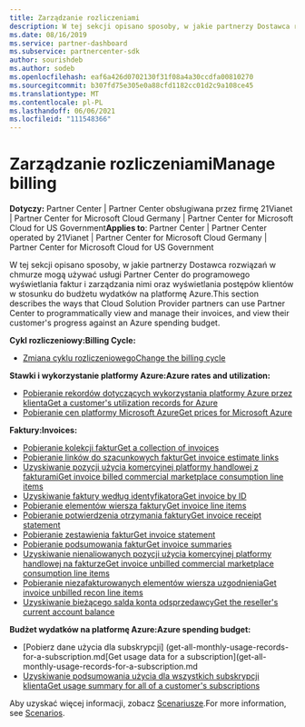 ```yaml
---
title: Zarządzanie rozliczeniami
description: W tej sekcji opisano sposoby, w jakie partnerzy Dostawca rozwiązań w chmurze mogą używać usługi Partner Center do programowego wyświetlania faktur i zarządzania nimi oraz wyświetlania postępów klientów w stosunku do budżetu wydatków na platformę Azure.
ms.date: 08/16/2019
ms.service: partner-dashboard
ms.subservice: partnercenter-sdk
author: sourishdeb
ms.author: sodeb
ms.openlocfilehash: eaf6a426d0702130f31f08a4a30ccdfa00810270
ms.sourcegitcommit: b307fd75e305e0a88cfd1182cc01d2c9a108ce45
ms.translationtype: MT
ms.contentlocale: pl-PL
ms.lasthandoff: 06/06/2021
ms.locfileid: "111548366"
---
```

# <a name="manage-billing"></a><span data-ttu-id="2fbe2-103">Zarządzanie rozliczeniami</span><span class="sxs-lookup"><span data-stu-id="2fbe2-103">Manage billing</span></span>

<span data-ttu-id="2fbe2-104">**Dotyczy:** Partner Center | Partner Center obsługiwana przez firmę 21Vianet | Partner Center for Microsoft Cloud Germany | Partner Center for Microsoft Cloud for US Government</span><span class="sxs-lookup"><span data-stu-id="2fbe2-104">**Applies to**: Partner Center | Partner Center operated by 21Vianet | Partner Center for Microsoft Cloud Germany | Partner Center for Microsoft Cloud for US Government</span></span>

<span data-ttu-id="2fbe2-105">W tej sekcji opisano sposoby, w jakie partnerzy Dostawca rozwiązań w chmurze mogą używać usługi Partner Center do programowego wyświetlania faktur i zarządzania nimi oraz wyświetlania postępów klientów w stosunku do budżetu wydatków na platformę Azure.</span><span class="sxs-lookup"><span data-stu-id="2fbe2-105">This section describes the ways that Cloud Solution Provider partners can use Partner Center to programmatically view and manage their invoices, and view their customer's progress against an Azure spending budget.</span></span>

<span data-ttu-id="2fbe2-106">**Cykl rozliczeniowy:**</span><span class="sxs-lookup"><span data-stu-id="2fbe2-106">**Billing Cycle:**</span></span>
- [<span data-ttu-id="2fbe2-107">Zmiana cyklu rozliczeniowego</span><span class="sxs-lookup"><span data-stu-id="2fbe2-107">Change the billing cycle</span></span>](change-the-billing-cycle.md)

<span data-ttu-id="2fbe2-108">**Stawki i wykorzystanie platformy Azure:**</span><span class="sxs-lookup"><span data-stu-id="2fbe2-108">**Azure rates and utilization:**</span></span>
- [<span data-ttu-id="2fbe2-109">Pobieranie rekordów dotyczących wykorzystania platformy Azure przez klienta</span><span class="sxs-lookup"><span data-stu-id="2fbe2-109">Get a customer's utilization records for Azure</span></span>](get-a-customer-s-utilization-record-for-azure.md)
- [<span data-ttu-id="2fbe2-110">Pobieranie cen platformy Microsoft Azure</span><span class="sxs-lookup"><span data-stu-id="2fbe2-110">Get prices for Microsoft Azure</span></span>](get-prices-for-microsoft-azure.md)

<span data-ttu-id="2fbe2-111">**Faktury:**</span><span class="sxs-lookup"><span data-stu-id="2fbe2-111">**Invoices:**</span></span>
- [<span data-ttu-id="2fbe2-112">Pobieranie kolekcji faktur</span><span class="sxs-lookup"><span data-stu-id="2fbe2-112">Get a collection of invoices</span></span>](get-a-collection-of-invoices.md)
- [<span data-ttu-id="2fbe2-113">Pobieranie linków do szacunkowych faktur</span><span class="sxs-lookup"><span data-stu-id="2fbe2-113">Get invoice estimate links</span></span>](get-invoice-estimate-links.md)
- [<span data-ttu-id="2fbe2-114">Uzyskiwanie pozycji użycia komercyjnej platformy handlowej z fakturami</span><span class="sxs-lookup"><span data-stu-id="2fbe2-114">Get invoice billed commercial marketplace consumption line items</span></span>](get-invoice-billed-consumption-lineitems.md)
- [<span data-ttu-id="2fbe2-115">Uzyskiwanie faktury według identyfikatora</span><span class="sxs-lookup"><span data-stu-id="2fbe2-115">Get invoice by ID</span></span>](get-invoice-by-id.md)
- [<span data-ttu-id="2fbe2-116">Pobieranie elementów wiersza faktury</span><span class="sxs-lookup"><span data-stu-id="2fbe2-116">Get invoice line items</span></span>](get-invoiceline-items.md)
- [<span data-ttu-id="2fbe2-117">Pobieranie potwierdzenia otrzymania faktury</span><span class="sxs-lookup"><span data-stu-id="2fbe2-117">Get invoice receipt statement</span></span>](get-invoice-receipt-statement.md)
- [<span data-ttu-id="2fbe2-118">Pobieranie zestawienia faktur</span><span class="sxs-lookup"><span data-stu-id="2fbe2-118">Get invoice statement</span></span>](get-invoice-statement.md)
- [<span data-ttu-id="2fbe2-119">Pobieranie podsumowania faktur</span><span class="sxs-lookup"><span data-stu-id="2fbe2-119">Get invoice summaries</span></span>](get-invoice-summaries.md)
- [<span data-ttu-id="2fbe2-120">Uzyskiwanie nienaliowanych pozycji użycia komercyjnej platformy handlowej na fakturze</span><span class="sxs-lookup"><span data-stu-id="2fbe2-120">Get invoice unbilled commercial marketplace consumption line items</span></span>](get-invoice-unbilled-consumption-lineitems.md)
- [<span data-ttu-id="2fbe2-121">Pobieranie niezafakturowanych elementów wiersza uzgodnienia</span><span class="sxs-lookup"><span data-stu-id="2fbe2-121">Get invoice unbilled recon line items</span></span>](get-invoice-unbilled-recon-lineitems.md)
- [<span data-ttu-id="2fbe2-122">Uzyskiwanie bieżącego salda konta odsprzedawcy</span><span class="sxs-lookup"><span data-stu-id="2fbe2-122">Get the reseller's current account balance</span></span>](get-the-reseller-s-current-account-balance.md)

<span data-ttu-id="2fbe2-123">**Budżet wydatków na platformę Azure:**</span><span class="sxs-lookup"><span data-stu-id="2fbe2-123">**Azure spending budget:**</span></span>
- <span data-ttu-id="2fbe2-124">[Pobierz dane użycia dla subskrypcji] (get-all-monthly-usage-records-for-a-subscription.md</span><span class="sxs-lookup"><span data-stu-id="2fbe2-124">[Get usage data for a subscription](get-all-monthly-usage-records-for-a-subscription.md</span></span>
- [<span data-ttu-id="2fbe2-125">Uzyskiwanie podsumowania użycia dla wszystkich subskrypcji klienta</span><span class="sxs-lookup"><span data-stu-id="2fbe2-125">Get usage summary for all of a customer's subscriptions</span></span>](get-a-customer-usage-summary.md)

<span data-ttu-id="2fbe2-126">Aby uzyskać więcej informacji, zobacz [Scenariusze](scenarios.md).</span><span class="sxs-lookup"><span data-stu-id="2fbe2-126">For more information, see [Scenarios](scenarios.md).</span></span>
